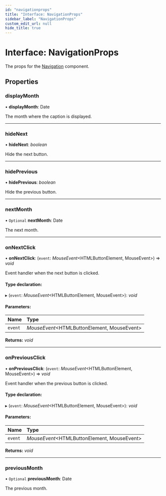 ```yaml
---
id: "navigationprops"
title: "Interface: NavigationProps"
sidebar_label: "NavigationProps"
custom_edit_url: null
hide_title: true
---
```


# Interface: NavigationProps

The props for the [Navigation](../functions/navigation.md) component.

## Properties

### displayMonth

• **displayMonth**: Date

The month where the caption is displayed.

___

### hideNext

• **hideNext**: *boolean*

Hide the next button.

___

### hidePrevious

• **hidePrevious**: *boolean*

Hide the previous button.

___

### nextMonth

• `Optional` **nextMonth**: Date

The next month.

___

### onNextClick

• **onNextClick**: (`event`: *MouseEvent*<HTMLButtonElement, MouseEvent\>) => *void*

Event handler when the next button is clicked.

#### Type declaration:

▸ (`event`: *MouseEvent*<HTMLButtonElement, MouseEvent\>): *void*

#### Parameters:

Name | Type |
:------ | :------ |
`event` | *MouseEvent*<HTMLButtonElement, MouseEvent\> |

**Returns:** *void*

___

### onPreviousClick

• **onPreviousClick**: (`event`: *MouseEvent*<HTMLButtonElement, MouseEvent\>) => *void*

Event handler when the previous button is clicked.

#### Type declaration:

▸ (`event`: *MouseEvent*<HTMLButtonElement, MouseEvent\>): *void*

#### Parameters:

Name | Type |
:------ | :------ |
`event` | *MouseEvent*<HTMLButtonElement, MouseEvent\> |

**Returns:** *void*

___

### previousMonth

• `Optional` **previousMonth**: Date

The previous month.
